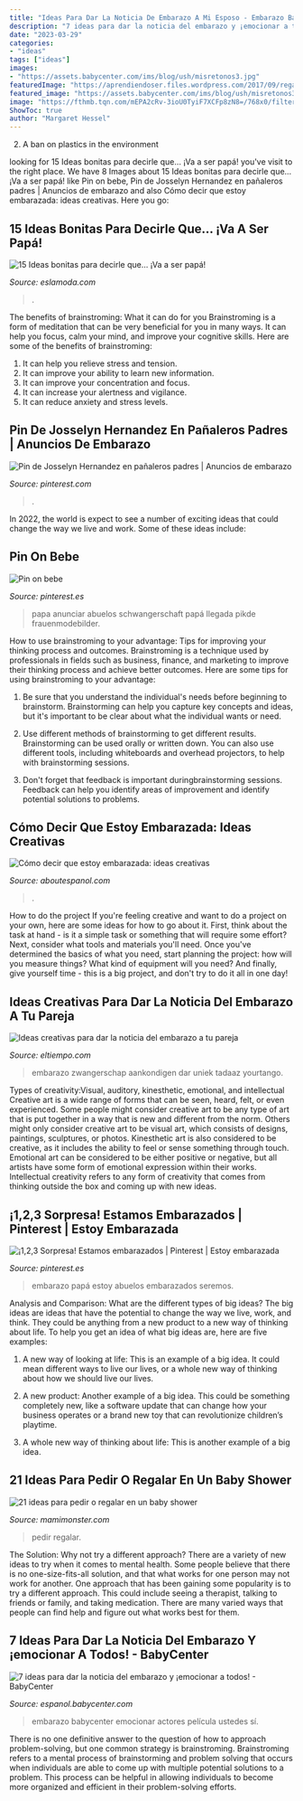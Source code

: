 ```yaml
---
title: "Ideas Para Dar La Noticia De Embarazo A Mi Esposo - Embarazo Babycenter Emocionar Actores Película Ustedes Sí"
description: "7 ideas para dar la noticia del embarazo y ¡emocionar a todos!"
date: "2023-03-29"
categories:
- "ideas"
tags: ["ideas"]
images:
- "https://assets.babycenter.com/ims/blog/ush/misretonos3.jpg"
featuredImage: "https://aprendiendoser.files.wordpress.com/2017/09/regalos-babyshower1.jpg"
featured_image: "https://assets.babycenter.com/ims/blog/ush/misretonos3.jpg"
image: "https://fthmb.tqn.com/mEPA2cRv-3ioU0TyiF7XCFp8zN8=/768x0/filters:no_upscale()/Ani-onesie-2-56a28bc13df78cf772775f21.jpg"
ShowToc: true
author: "Margaret Hessel"
---
```



2. A ban on plastics in the environment 

	

		
looking for 15 Ideas bonitas para decirle que… ¡Va a ser papá! you've visit to the right place. We have 8 Images about 15 Ideas bonitas para decirle que… ¡Va a ser papá! like Pin on bebe, Pin de Josselyn Hernandez en pañaleros padres | Anuncios de embarazo and also Cómo decir que estoy embarazada: ideas creativas. Here you go:
		
    
## 15 Ideas Bonitas Para Decirle Que… ¡Va A Ser Papá!

<img loading=lazy src="http://eslamoda.com/wp-content/uploads/sites/2/2016/09/hi-daddy.png" onerror="this.onerror=null;this.src='https://tse3.mm.bing.net/th?id=OIP.EX_ZsscfpPisMOf4OWckbQHaIJ&amp;pid=15.1';" alt="15 Ideas bonitas para decirle que… ¡Va a ser papá!">

_Source: eslamoda.com_

>. 

	

The benefits of brainstroming: What it can do for you
Brainstroming is a form of meditation that can be very beneficial for you in many ways. It can help you focus, calm your mind, and improve your cognitive skills. Here are some of the benefits of brainstroming: 
1. It can help you relieve stress and tension.
2. It can improve your ability to learn new information.
3. It can improve your concentration and focus. 
4. It can increase your alertness and vigilance. 
5. It can reduce anxiety and stress levels.

    
## Pin De Josselyn Hernandez En Pañaleros Padres | Anuncios De Embarazo

<img loading=lazy src="https://i.pinimg.com/originals/5d/2a/3e/5d2a3e6f0ced5cf8ba79f68dc3ea6990.jpg" onerror="this.onerror=null;this.src='https://tse4.mm.bing.net/th?id=OIP.05Fp4S-_01Q9UFia6vFQHQHaH4&amp;pid=15.1';" alt="Pin de Josselyn Hernandez en pañaleros padres | Anuncios de embarazo">

_Source: pinterest.com_

>. 

	

In 2022, the world is expect to see a number of exciting ideas that could change the way we live and work. Some of these ideas include:

    
## Pin On Bebe

<img loading=lazy src="https://i.pinimg.com/736x/1e/54/a4/1e54a4a044f8111ab4fa1ba0c4c9ef24.jpg" onerror="this.onerror=null;this.src='https://tse3.mm.bing.net/th?id=OIP.SctWO0yyMBaOqONyt9HqiQAAAA&amp;pid=15.1';" alt="Pin on bebe">

_Source: pinterest.es_

>papa anunciar abuelos schwangerschaft papá llegada pikde frauenmodebilder. 

	

How to use brainstroming to your advantage: Tips for improving your thinking process and outcomes.
Brainstroming is a technique used by professionals in fields such as business, finance, and marketing to improve their thinking process and achieve better outcomes. Here are some tips for using brainstroming to your advantage: 
1. Be sure that you understand the individual's needs before beginning to brainstorm. Brainstorming can help you capture key concepts and ideas, but it's important to be clear about what the individual wants or need.

2. Use different methods of brainstorming to get different results. Brainstorming can be used orally or written down. You can also use different tools, including whiteboards and overhead projectors, to help with brainstorming sessions.

3. Don't forget that feedback is important duringbrainstorming sessions. Feedback can help you identify areas of improvement and identify potential solutions to problems.

    
## Cómo Decir Que Estoy Embarazada: Ideas Creativas

<img loading=lazy src="https://fthmb.tqn.com/mEPA2cRv-3ioU0TyiF7XCFp8zN8=/768x0/filters:no_upscale()/Ani-onesie-2-56a28bc13df78cf772775f21.jpg" onerror="this.onerror=null;this.src='https://tse1.mm.bing.net/th?id=OIP._Q2JMhLaaBnX6-Ow3hmGMwHaFj&amp;pid=15.1';" alt="Cómo decir que estoy embarazada: ideas creativas">

_Source: aboutespanol.com_

>. 

	

How to do the project
If you're feeling creative and want to do a project on your own, here are some ideas for how to go about it. First, think about the task at hand - is it a simple task or something that will require some effort? Next, consider what tools and materials you'll need. Once you've determined the basics of what you need, start planning the project: how will you measure things? What kind of equipment will you need? And finally, give yourself time - this is a big project, and don't try to do it all in one day!

    
## Ideas Creativas Para Dar La Noticia Del Embarazo A Tu Pareja

<img loading=lazy src="https://www.eltiempo.com/abc_files/article_content/files/crop/uploads/2018/11/08/5be49713710da.r_1541708766793.0-37-622-452.jpeg" onerror="this.onerror=null;this.src='https://tse1.mm.bing.net/th?id=OIP.l9WddBvb5BN0TMPT1idSAgHaE8&amp;pid=15.1';" alt="Ideas creativas para dar la noticia del embarazo a tu pareja">

_Source: eltiempo.com_

>embarazo zwangerschap aankondigen dar uniek tadaaz yourtango. 

	

Types of creativity:Visual, auditory, kinesthetic, emotional, and intellectual
Creative art is a wide range of forms that can be seen, heard, felt, or even experienced. Some people might consider creative art to be any type of art that is put together in a way that is new and different from the norm. Others might only consider creative art to be visual art, which consists of designs, paintings, sculptures, or photos. Kinesthetic art is also considered to be creative, as it includes the ability to feel or sense something through touch. Emotional art can be considered to be either positive or negative, but all artists have some form of emotional expression within their works. Intellectual creativity refers to any form of creativity that comes from thinking outside the box and coming up with new ideas.

    
## ¡1,2,3 Sorpresa! Estamos Embarazados | Pinterest | Estoy Embarazada

<img loading=lazy src="https://i.pinimg.com/236x/5c/7d/d6/5c7dd6eb87039751048b71d4912e9c08.jpg" onerror="this.onerror=null;this.src='https://tse1.mm.bing.net/th?id=OIP.orMPuo1n_5mRaFylgykTRwAAAA&amp;pid=15.1';" alt="¡1,2,3 Sorpresa! Estamos embarazados | Pinterest | Estoy embarazada">

_Source: pinterest.es_

>embarazo papá estoy abuelos embarazados seremos. 

	

Analysis and Comparison: What are the different types of big ideas?
The big ideas are ideas that have the potential to change the way we live, work, and think. They could be anything from a new product to a new way of thinking about life. To help you get an idea of what big ideas are, here are five examples:
1. A new way of looking at life: This is an example of a big idea. It could mean different ways to live our lives, or a whole new way of thinking about how we should live our lives.

2. A new product: Another example of a big idea. This could be something completely new, like a software update that can change how your business operates or a brand new toy that can revolutionize children’s playtime.

3. A whole new way of thinking about life: This is another example of a big idea.

    
## 21 Ideas Para Pedir O Regalar En Un Baby Shower

<img loading=lazy src="https://aprendiendoser.files.wordpress.com/2017/09/regalos-babyshower1.jpg" onerror="this.onerror=null;this.src='https://tse1.mm.bing.net/th?id=OIP.QiZPJTyLveTjwgbMdDl9awHaEs&amp;pid=15.1';" alt="21 ideas para pedir o regalar en un baby shower">

_Source: mamimonster.com_

>pedir regalar. 

	

The Solution: Why not try a different approach?
There are a variety of new ideas to try when it comes to mental health. Some people believe that there is no one-size-fits-all solution, and that what works for one person may not work for another. One approach that has been gaining some popularity is to try a different approach. This could include seeing a therapist, talking to friends or family, and taking medication. There are many varied ways that people can find help and figure out what works best for them.

    
## 7 Ideas Para Dar La Noticia Del Embarazo Y ¡emocionar A Todos! - BabyCenter

<img loading=lazy src="https://assets.babycenter.com/ims/blog/ush/misretonos3.jpg" onerror="this.onerror=null;this.src='https://tse4.mm.bing.net/th?id=OIP.pfrkKdhxNb1Xs65eL-UqNQHaFj&amp;pid=15.1';" alt="7 ideas para dar la noticia del embarazo y ¡emocionar a todos! - BabyCenter">

_Source: espanol.babycenter.com_

>embarazo babycenter emocionar actores película ustedes sí. 

	

There is no one definitive answer to the question of how to approach problem-solving, but one common strategy is brainstroming. Brainstroming refers to a mental process of brainstorming and problem solving that occurs when individuals are able to come up with multiple potential solutions to a problem. This process can be helpful in allowing individuals to become more organized and efficient in their problem-solving efforts.

